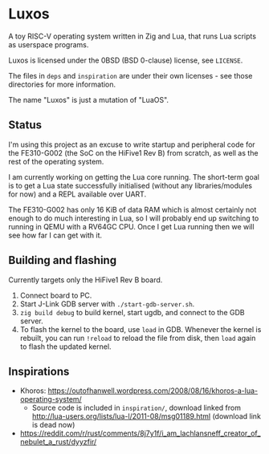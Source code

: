 # Luxos
A toy RISC-V operating system written in Zig and Lua, that runs Lua scripts as userspace programs.

Luxos is licensed under the 0BSD (BSD 0-clause) license, see `LICENSE`.

The files in `deps` and `inspiration` are under their own licenses - see those directories for more information.

The name "Luxos" is just a mutation of "LuaOS".

## Status
I'm using this project as an excuse to write startup and peripheral code for the FE310-G002 (the SoC on the HiFive1 Rev B) from scratch, as well as the rest of the operating system.

I am currently working on getting the Lua core running. The short-term goal is to get a Lua state successfully initialised (without any libraries/modules for now) and a REPL available over UART.

The FE310-G002 has only 16 KiB of data RAM which is almost certainly not enough to do much interesting in Lua, so I will probably end up switching to running in QEMU with a RV64GC CPU. Once I get Lua running then we will see how far I can get with it.


## Building and flashing
Currently targets only the HiFive1 Rev B board.

1. Connect board to PC.
1. Start J-Link GDB server with `./start-gdb-server.sh`.
1. `zig build debug` to build kernel, start ugdb, and connect to the GDB server.
1. To flash the kernel to the board, use `load` in GDB. Whenever the kernel is rebuilt, you can run `!reload` to reload the file from disk, then `load` again to flash the updated kernel.


## Inspirations
- Khoros: https://outofhanwell.wordpress.com/2008/08/16/khoros-a-lua-operating-system/
    - Source code is included in `inspiration/`, download linked from http://lua-users.org/lists/lua-l/2011-08/msg01189.html (download link is dead now)
- https://reddit.com/r/rust/comments/8j7y1f/i_am_lachlansneff_creator_of_nebulet_a_rust/dyyzfir/
